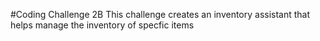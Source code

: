 #Coding Challenge 2B
This challenge creates an inventory assistant that helps manage the inventory of specfic items